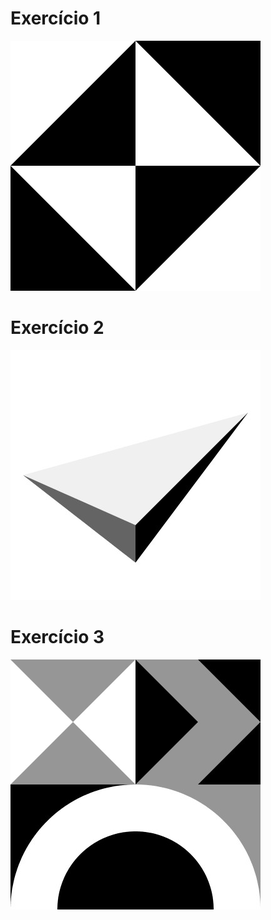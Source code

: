 # Exercício 1
![home](https://github.com/Reinaldodasilva/SMD/blob/master/Programa%C3%A7%C3%A3o%20I/Aula%201%20-%20Introdu%C3%A7%C3%A3o%20ao%20processing/Exercicio_1/Exercicio_1.jpg)

# Exercício 2
![home](https://github.com/Reinaldodasilva/SMD/blob/master/Programa%C3%A7%C3%A3o%20I/Aula%201%20-%20Introdu%C3%A7%C3%A3o%20ao%20processing/Exercicio_2/Exercicio_2.jpg)

# Exercício 3
![home](https://github.com/Reinaldodasilva/SMD/blob/master/Programa%C3%A7%C3%A3o%20I/Aula%201%20-%20Introdu%C3%A7%C3%A3o%20ao%20processing/Exercicio_3/Exercicio_3.jpg)
 

